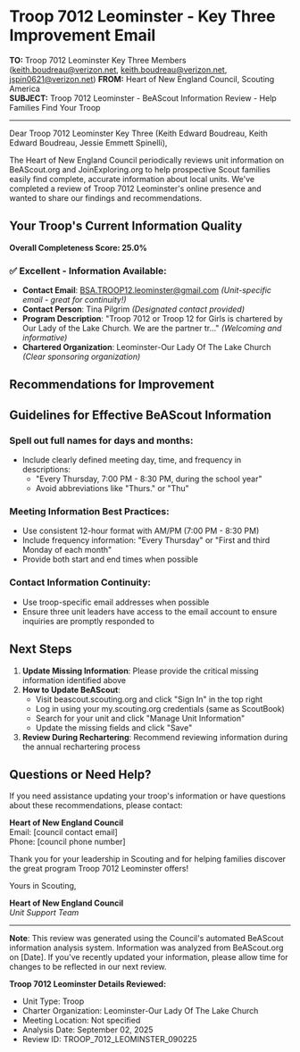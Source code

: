 # Troop 7012 Leominster - Key Three Improvement Email

**TO:** Troop 7012 Leominster Key Three Members (keith.boudreau@verizon.net, keith.boudreau@verizon.net, jspin0621@verizon.net)
**FROM:** Heart of New England Council, Scouting America  
**SUBJECT:** Troop 7012 Leominster - BeAScout Information Review - Help Families Find Your Troop  

---

Dear Troop 7012 Leominster Key Three (Keith Edward Boudreau, Keith Edward Boudreau, Jessie Emmett Spinelli),

The Heart of New England Council periodically reviews unit information on BeAScout.org and JoinExploring.org to help prospective Scout families easily find complete, accurate information about local units. We've completed a review of Troop 7012 Leominster's online presence and wanted to share our findings and recommendations.

## Your Troop's Current Information Quality

**Overall Completeness Score: 25.0%**



### ✅ **Excellent - Information Available:**
- **Contact Email**: BSA.TROOP12.leominster@gmail.com *(Unit-specific email - great for continuity!)*
- **Contact Person**: Tina Pilgrim *(Designated contact provided)*
- **Program Description**: "Troop 7012 or Troop 12 for Girls is chartered by Our Lady of the Lake Church.  We are the partner tr..." *(Welcoming and informative)*
- **Chartered Organization**: Leominster-Our Lady Of The Lake Church *(Clear sponsoring organization)*

## Recommendations for Improvement



## Guidelines for Effective BeAScout Information

### **Spell out full names for days and months:**
- Include clearly defined meeting day, time, and frequency in descriptions:
  - "Every Thursday, 7:00 PM - 8:30 PM, during the school year"
  - Avoid abbreviations like "Thurs." or "Thu"

### **Meeting Information Best Practices:**
- Use consistent 12-hour format with AM/PM (7:00 PM - 8:30 PM)
- Include frequency information: "Every Thursday" or "First and third Monday of each month"
- Provide both start and end times when possible

### **Contact Information Continuity:**
- Use troop-specific email addresses when possible
- Ensure three unit leaders have access to the email account to ensure inquiries are promptly responded to

## Next Steps

1. **Update Missing Information**: Please provide the critical missing information identified above
2. **How to Update BeAScout**: 
   - Visit beascout.scouting.org and click "Sign In" in the top right
   - Log in using your my.scouting.org credentials (same as ScoutBook)
   - Search for your unit and click "Manage Unit Information"
   - Update the missing fields and click "Save"
3. **Review During Rechartering**: Recommend reviewing information during the annual rechartering process

## Questions or Need Help?

If you need assistance updating your troop's information or have questions about these recommendations, please contact:

**Heart of New England Council**  
Email: [council contact email]  
Phone: [council phone number]

Thank you for your leadership in Scouting and for helping families discover the great program Troop 7012 Leominster offers!

Yours in Scouting,

**Heart of New England Council**  
*Unit Support Team*

---

**Note**: This review was generated using the Council's automated BeAScout information analysis system. Information was analyzed from BeAScout.org on [Date]. If you've recently updated your information, please allow time for changes to be reflected in our next review.

**Troop 7012 Leominster Details Reviewed:**
- Unit Type: Troop
- Charter Organization: Leominster-Our Lady Of The Lake Church  
- Meeting Location: Not specified
- Analysis Date: September 02, 2025
- Review ID: TROOP_7012_LEOMINSTER_090225